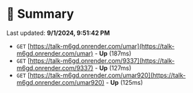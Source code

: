 # 📖 Summary
Last updated: **9/1/2024, 9:51:42 PM**

- `GET` [https://talk-m6gd.onrender.com/umar](https://talk-m6gd.onrender.com/umar) - **Up** (187ms)
- `GET` [https://talk-m6gd.onrender.com/9337](https://talk-m6gd.onrender.com/9337) - **Up** (127ms)
- `GET` [https://talk-m6gd.onrender.com/umar920](https://talk-m6gd.onrender.com/umar920) - **Up** (125ms)
